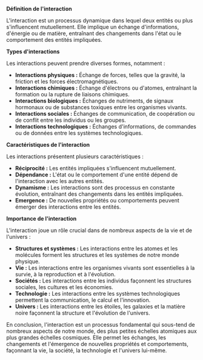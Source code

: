 **Définition de l'interaction**

L'interaction est un processus dynamique dans lequel deux entités ou plus s'influencent mutuellement. Elle implique un échange d'informations, d'énergie ou de matière, entraînant des changements dans l'état ou le comportement des entités impliquées.

**Types d'interactions**

Les interactions peuvent prendre diverses formes, notamment :

* **Interactions physiques :** Échange de forces, telles que la gravité, la friction et les forces électromagnétiques.
* **Interactions chimiques :** Échange d'électrons ou d'atomes, entraînant la formation ou la rupture de liaisons chimiques.
* **Interactions biologiques :** Échanges de nutriments, de signaux hormonaux ou de substances toxiques entre les organismes vivants.
* **Interactions sociales :** Échanges de communication, de coopération ou de conflit entre les individus ou les groupes.
* **Interactions technologiques :** Échanges d'informations, de commandes ou de données entre les systèmes technologiques.

**Caractéristiques de l'interaction**

Les interactions présentent plusieurs caractéristiques :

* **Réciprocité :** Les entités impliquées s'influencent mutuellement.
* **Dépendance :** L'état ou le comportement d'une entité dépend de l'interaction avec les autres entités.
* **Dynamisme :** Les interactions sont des processus en constante évolution, entraînant des changements dans les entités impliquées.
* **Emergence :** De nouvelles propriétés ou comportements peuvent émerger des interactions entre les entités.

**Importance de l'interaction**

L'interaction joue un rôle crucial dans de nombreux aspects de la vie et de l'univers :

* **Structures et systèmes :** Les interactions entre les atomes et les molécules forment les structures et les systèmes de notre monde physique.
* **Vie :** Les interactions entre les organismes vivants sont essentielles à la survie, à la reproduction et à l'évolution.
* **Sociétés :** Les interactions entre les individus façonnent les structures sociales, les cultures et les économies.
* **Technologie :** Les interactions entre les systèmes technologiques permettent la communication, le calcul et l'innovation.
* **Univers :** Les interactions entre les étoiles, les galaxies et la matière noire façonnent la structure et l'évolution de l'univers.

En conclusion, l'interaction est un processus fondamental qui sous-tend de nombreux aspects de notre monde, des plus petites échelles atomiques aux plus grandes échelles cosmiques. Elle permet les échanges, les changements et l'émergence de nouvelles propriétés et comportements, façonnant la vie, la société, la technologie et l'univers lui-même.